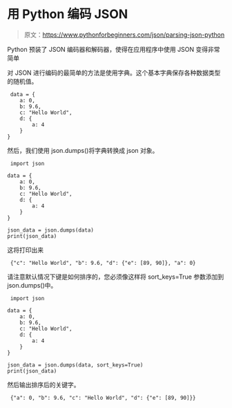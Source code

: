 # 用 Python 编码 JSON

> 原文：<https://www.pythonforbeginners.com/json/parsing-json-python>

Python 预装了 JSON 编码器和解码器，使得在应用程序中使用 JSON 变得非常简单

对 JSON 进行编码的最简单的方法是使用字典。这个基本字典保存各种数据类型的随机值。

```
 data = {
    a: 0,
    b: 9.6,
    c: "Hello World",
    d: {
        a: 4
    }
} 

```

然后，我们使用 json.dumps()将字典转换成 json 对象。

```
 import json

data = {
    a: 0,
    b: 9.6,
    c: "Hello World",
    d: {
        a: 4
    }
}

json_data = json.dumps(data)
print(json_data) 

```

这将打印出来

```
 {"c": "Hello World", "b": 9.6, "d": {"e": [89, 90]}, "a": 0} 

```

请注意默认情况下键是如何排序的，您必须像这样将 sort_keys=True 参数添加到 json.dumps()中。

```
 import json

data = {
    a: 0,
    b: 9.6,
    c: "Hello World",
    d: {
        a: 4
    }
}

json_data = json.dumps(data, sort_keys=True)
print(json_data) 

```

然后输出排序后的关键字。

```
 {"a": 0, "b": 9.6, "c": "Hello World", "d": {"e": [89, 90]}} 

```